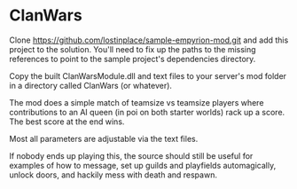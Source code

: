 # ClanWars

Clone https://github.com/lostinplace/sample-empyrion-mod.git and add this project to the solution.  You'll need to fix up the paths to the missing references to point to the sample project's dependencies directory.

Copy the built ClanWarsModule.dll and text files to your server's mod folder in a directory called ClanWars (or whatever).

The mod does a simple match of teamsize vs teamsize players where contributions to an AI queen (in poi on both starter worlds) rack up a score.  The best score at the end wins.

Most all parameters are adjustable via the text files.

If nobody ends up playing this, the source should still be useful for examples of how to message, set up guilds and playfields automagically, unlock doors, and hackily mess with death and respawn.